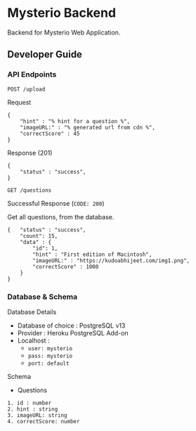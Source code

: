 # Mysterio Backend
Backend for Mysterio Web Application. 

## Developer Guide
### API Endpoints

`POST /upload`

Request
```
{
    "hint" : "% hint for a question %",
    "imageURL:" : "% generated url from cdn %",
    "correctScore" : 45
}
```

Response (201)
```
{
    "status" : "success",
}
```
`GET /questions`

Successful Response (`CODE: 200`) 

Get all questions, from the database.

```
{   "status" : "success",
    "count": 15,
    "data" : {
        "id": 1,
        "hint" : "First edition of Macintosh",
        "imageURL:" : "https://kudoabhijeet.com/img1.png",
        "correctScore" : 1000
    }
}
```


### Database & Schema

Database Details

- Database of choice : PostgreSQL v13
- Provider : Heroku PostgreSQL Add-on
- Localhost : 
    - `user: mysterio`
    - `pass: mysterio`
    - `port: default`

Schema
- Questions
```
1. id : number
2. hint : string
3. imageURL: string
4. correctScore: number
```

